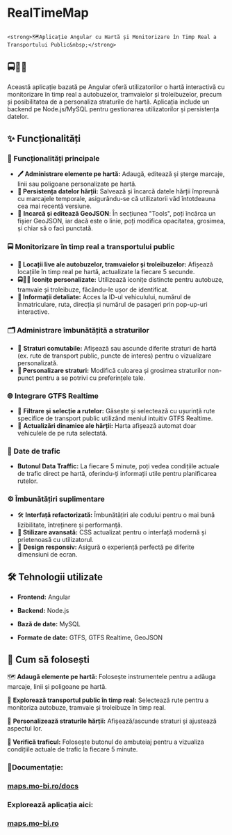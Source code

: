 # RealTimeMap<h2>
    <strong>🗺️Aplicație Angular cu Hartă și Monitorizare în Timp Real a Transportului Public&nbsp;</strong>
</h2>
<h2>
    <strong>🚍🚋🚎</strong>
</h2>
<p>
    Această aplicație bazată pe Angular oferă utilizatorilor o hartă interactivă cu monitorizare în timp real a autobuzelor, tramvaielor și troleibuzelor, precum și posibilitatea de a personaliza straturile de hartă. Aplicația include un backend pe Node.js/MySQL pentru gestionarea utilizatorilor și persistența datelor.
</p>
<h2>
    <strong>✨ Funcționalități</strong>
</h2>
<h3>
    <strong>🎯 Funcționalități principale</strong>
</h3>
<ul>
    <li>
        <strong>🖊️ Administrare elemente pe hartă:</strong> Adaugă, editează și șterge marcaje, linii sau poligoane personalizate pe hartă.
    </li>
    <li>
        <strong>💾 Persistența datelor hărții:</strong> Salvează și încarcă datele hărții împreună cu marcajele temporale, asigurându-se că utilizatorii văd întotdeauna cea mai recentă versiune.
    </li>
    <li>
        🔀 <strong>Incarcă și editează GeoJSON</strong>: În secțiunea "Tools", poți încărca un fișier GeoJSON, iar dacă este o linie, poți modifica opacitatea, grosimea, și chiar să o faci punctată.
    </li>
</ul>
<h3>
    <strong>🚍 Monitorizare în timp real a transportului public</strong>
</h3>
<ul>
    <li>
        <strong>📍 Locații live ale autobuzelor, tramvaielor și troleibuzelor:</strong> Afișează locațiile în timp real pe hartă, actualizate la fiecare 5 secunde.
    </li>
    <li>
        <strong>🚍🚋🚎 Iconițe personalizate:</strong> Utilizează iconițe distincte pentru autobuze, tramvaie și troleibuze, făcându-le ușor de identificat.
    </li>
    <li>
        <strong>🧾 Informații detaliate:</strong> Acces la ID-ul vehiculului, numărul de înmatriculare, ruta, direcția și numărul de pasageri prin pop-up-uri interactive.
    </li>
</ul>
<h3>
    <strong>🗂️ Administrare îmbunătățită a straturilor</strong>
</h3>
<ul>
    <li>
        🔀 <strong>Straturi comutabile:</strong> Afișează sau ascunde diferite straturi de hartă (ex. rute de transport public, puncte de interes) pentru o vizualizare personalizată.
    </li>
    <li>
        🎨<strong> Personalizare straturi:</strong> Modifică culoarea și grosimea straturilor non-punct pentru a se potrivi cu preferințele tale.
    </li>
</ul>
<h3>
    <strong>🌐 Integrare GTFS Realtime</strong>
</h3>
<ul>
    <li>
        🚏 <strong>Filtrare și selecție a rutelor:</strong> Găsește și selectează cu ușurință rute specifice de transport public utilizând meniul intuitiv GTFS Realtime.
    </li>
    <li>
        📡 <strong>Actualizări dinamice ale hărții:</strong> Harta afișează automat doar vehiculele de pe ruta selectată.
    </li>
</ul>
<h3>
    🚦<strong> Date de trafic</strong>
</h3>
<ul>
    <li>
        <strong>Butonul Data Traffic:</strong> La fiecare 5 minute, poți vedea condițiile actuale de trafic direct pe hartă, oferindu-ți informații utile pentru planificarea rutelor.
    </li>
</ul>
<h3>
    <strong>⚙️</strong> <strong>Îmbunătățiri suplimentare</strong>
</h3>
<ul>
    <li>
        🛠️ <strong>Interfață refactorizată:</strong> Îmbunătățiri ale codului pentru o mai bună lizibilitate, întreținere și performanță.
    </li>
    <li>
        🎨<strong> Stilizare avansată:</strong> CSS actualizat pentru o interfață modernă și prietenoasă cu utilizatorul.
    </li>
    <li>
        📱 <strong>Design responsiv: </strong>Asigură o experiență perfectă pe diferite dimensiuni de ecran.
    </li>
</ul>
<h2>
    <strong>🛠️ Tehnologii utilizate</strong>
</h2>
<ul>
    <li>
        <strong>Frontend:</strong> Angular
    </li>
</ul>
<ul>
    <li>
        <strong>Backend:</strong> Node.js
    </li>
</ul>
<ul>
    <li>
        <strong>Bază de date:</strong> MySQL
    </li>
</ul>
<ul>
    <li>
        <strong>Formate de date:</strong> GTFS, GTFS Realtime, GeoJSON
    </li>
</ul>
<h2>
    <strong>🚀 Cum să folosești</strong>
</h2>
<p>
    🗺️<strong> Adaugă elemente pe hartă:</strong> Folosește instrumentele pentru a adăuga marcaje, linii și poligoane pe hartă.
</p>
<p>
    📡 <strong>Explorează transportul public în timp real:</strong> Selectează rute pentru a monitoriza autobuze, tramvaie și troleibuze în timp real.
</p>
<p>
    🎨 <strong>Personalizează straturile hărții:</strong> Afișează/ascunde straturi și ajustează aspectul lor.
</p>
<p>
    🚦<strong> Verifică traficul:</strong> Folosește butonul de ambuteiaj pentru a vizualiza condițiile actuale de trafic la fiecare 5 minute.
</p>
<h3>
    <strong>📂Documentație: &nbsp; &nbsp;&nbsp;</strong>
</h3>
<h3>
    <a href="https://maps.mo-bi.ro/docs"><strong>maps.mo-bi.ro/docs</strong></a>
</h3>
<h3>
    <strong>Explorează aplicația aici: &nbsp; &nbsp;&nbsp;</strong>
</h3>
<h3>
    <a href="https://maps.mo-bi.ro"><strong>maps.mo-bi.ro</strong></a>
</h3>
